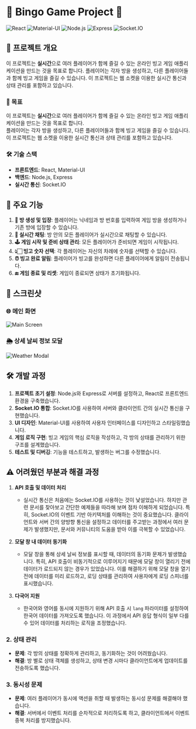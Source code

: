 # 🎉 Bingo Game Project 🎉

![React](https://img.shields.io/badge/React-20232A?style=for-the-badge&logo=react&logoColor=61DAFB)
![Material-UI](https://img.shields.io/badge/Material--UI-0081CB?style=for-the-badge&logo=material-ui&logoColor=white)
![Node.js](https://img.shields.io/badge/Node.js-339933?style=for-the-badge&logo=nodedotjs&logoColor=white) 
![Express](https://img.shields.io/badge/Express-000000?style=for-the-badge&logo=express&logoColor=white)
![Socket.IO](https://img.shields.io/badge/Socket.IO-010101?style=for-the-badge&logo=socketdotio&logoColor=white)

## 🌟 프로젝트 개요

이 프로젝트는 **실시간**으로 여러 플레이어가 함께 즐길 수 있는 온라인 빙고 게임 애플리케이션을 만드는 것을 목표로 합니다. 플레이어는 각자 방을 생성하고, 다른 플레이어들과 함께 빙고 게임을 즐길 수 있습니다. 이 프로젝트는 웹 소켓을 이용한 실시간 통신과 상태 관리를 포함하고 있습니다.

### 🎯 목표
이 프로젝트는 **실시간**으로 여러 플레이어가 함께 즐길 수 있는 온라인 빙고 게임 애플리케이션을 만드는 것을 목표로 합니다.<br>
플레이어는 각자 방을 생성하고, 다른 플레이어들과 함께 빙고 게임을 즐길 수 있습니다. 이 프로젝트는 웹 소켓을 이용한 실시간 통신과 상태 관리를 포함하고 있습니다.

### 🛠️ 기술 스택

- **프론트엔드**: React, Material-UI
- **백엔드**: Node.js, Express
- **실시간 통신**: Socket.IO

## 🚀 주요 기능

1. **🚪 방 생성 및 입장**: 플레이어는 닉네임과 방 번호를 입력하여 게임 방을 생성하거나 기존 방에 입장할 수 있습니다.
2. **💬 실시간 채팅**: 방 안의 모든 플레이어가 실시간으로 채팅할 수 있습니다.
3. **🕹️ 게임 시작 및 준비 상태 관리**: 모든 플레이어가 준비되면 게임이 시작됩니다.
4. **👆🏻 빙고 숫자 선택**: 각 플레이어는 자신의 차례에 숫자를 선택할 수 있습니다.
5. **⏰ 빙고 완료 알림**: 플레이어가 빙고를 완성하면 다른 플레이어에게 알림이 전송됩니다.
6. **🔚 게임 종료 및 리셋**: 게임이 종료되면 상태가 초기화됩니다.

## 📸 스크린샷

### 🌐 메인 화면
![Main Screen](./hello-bingo-new/public/images/git-main.png)

### 🌦️ 상세 날씨 정보 모달
![Weather Modal](./hello-bingo-new/public/images/git-game.png)

## 🛠️ 개발 과정

1. **프로젝트 초기 설정**: Node.js와 Express로 서버를 설정하고, React로 프론트엔드 환경을 구축했습니다.
2. **Socket.IO 통합**: Socket.IO를 사용하여 서버와 클라이언트 간의 실시간 통신을 구현했습니다.
3. **UI 디자인**: Material-UI를 사용하여 사용자 인터페이스를 디자인하고 스타일링했습니다.
4. **게임 로직 구현**: 빙고 게임의 핵심 로직을 작성하고, 각 방의 상태를 관리하기 위한 구조를 설계했습니다.
5. **테스트 및 디버깅**: 기능을 테스트하고, 발생하는 버그를 수정했습니다.

## ⚠️ 어려웠던 부분과 해결 과정

1. **API 호출 및 데이터 처리**
    - 실시간 통신은 처음에는 Socket.IO를 사용하는 것이 낯설었습니다. 하지만 관련 문서를 찾아보고 간단한 예제들을 따라해 보며 점차 이해하게 되었습니다. 특히, Socket.IO의 이벤트 기반 아키텍처를 이해하는 것이 중요했습니다. 클라이언트와 서버 간의 양방향 통신을 설정하고 데이터를 주고받는 과정에서 여러 문제가 발생했지만, 문서와 커뮤니티의 도움을 받아 이를 극복할 수 있었습니다.

2. **모달 창 내 데이터 동기화**
    - 모달 창을 통해 상세 날씨 정보를 표시할 때, 데이터의 동기화 문제가 발생했습니다. 특히, API 호출이 비동기적으로 이루어지기 때문에 모달 창이 열리기 전에 데이터가 로드되지 않는 경우가 있었습니다. 이를 해결하기 위해 모달 창을 열기 전에 데이터를 미리 로드하고, 로딩 상태를 관리하여 사용자에게 로딩 스피너를 표시했습니다.

3. **다국어 지원**
    - 한국어와 영어를 동시에 지원하기 위해 API 호출 시 `lang` 파라미터를 설정하여 한국어 데이터를 가져오도록 했습니다. 이 과정에서 API 응답 형식이 일부 다를 수 있어 데이터를 처리하는 로직을 조정했습니다.



### 2. 상태 관리
- **문제**: 각 방의 상태를 정확하게 관리하고, 동기화하는 것이 어려웠습니다.
- **해결**: 방 별로 상태 객체를 생성하고, 상태 변경 시마다 클라이언트에게 업데이트를 전송하도록 했습니다.

### 3. 동시성 문제
- **문제**: 여러 플레이어가 동시에 액션을 취할 때 발생하는 동시성 문제를 해결해야 했습니다.
- **해결**: 서버에서 이벤트 처리를 순차적으로 처리하도록 하고, 클라이언트에서 이벤트 중복 처리를 방지했습니다.

